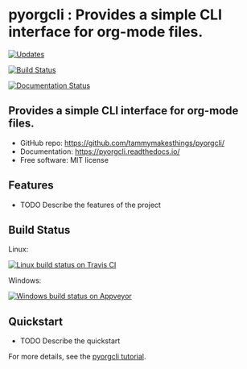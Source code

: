 # pyorgcli : Provides a simple CLI interface for org-mode files.

[![Updates](https://pyup.io/repos/github/tammymakesthings/pyorgcli/shield.svg)](https://pyup.io/repos/github/tammymakesthings/pyorgcli/)

[![Build Status](https://travis-ci.org/tammymakesthings/pyorgcli.svg?branch=master)](https://travis-ci.org/github/tammymakesthings/pyorgcli)

[![Documentation Status](https://readthedocs.org/projects/pyorgcli/badge/?version=latest)](https://pyorgcli.readthedocs.io/en/latest/?badge=latest)


## Provides a simple CLI interface for org-mode files.

-   GitHub repo:
    <https://github.com/tammymakesthings/pyorgcli/>
-   Documentation: <https://pyorgcli.readthedocs.io/>
-   Free software: MIT license

## Features

- TODO Describe the features of the project

## Build Status

Linux:

[![Linux build status on Travis CI](https://img.shields.io/travis/tammymakesthings/pyorgcli.svg)](https://travis-ci.org/tammymakesthings/pyorgcli)

Windows:

[![Windows build status on Appveyor](https://ci.appveyor.com/api/projects/status/github/audreyr/pyorgcli?branch=master&svg=true)](https://ci.appveyor.com/project/audreyr/pyorgcli/branch/master)

## Quickstart

- TODO Describe the quickstart

For more details, see the [pyorgcli tutorial](https://pyorgcli.readthedocs.io/en/latest/tutorial.html).

